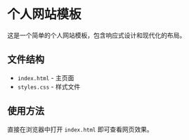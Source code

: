 # 个人网站模板

这是一个简单的个人网站模板，包含响应式设计和现代化的布局。

## 文件结构

- `index.html` - 主页面
- `styles.css` - 样式文件

## 使用方法

直接在浏览器中打开 `index.html` 即可查看网页效果。 